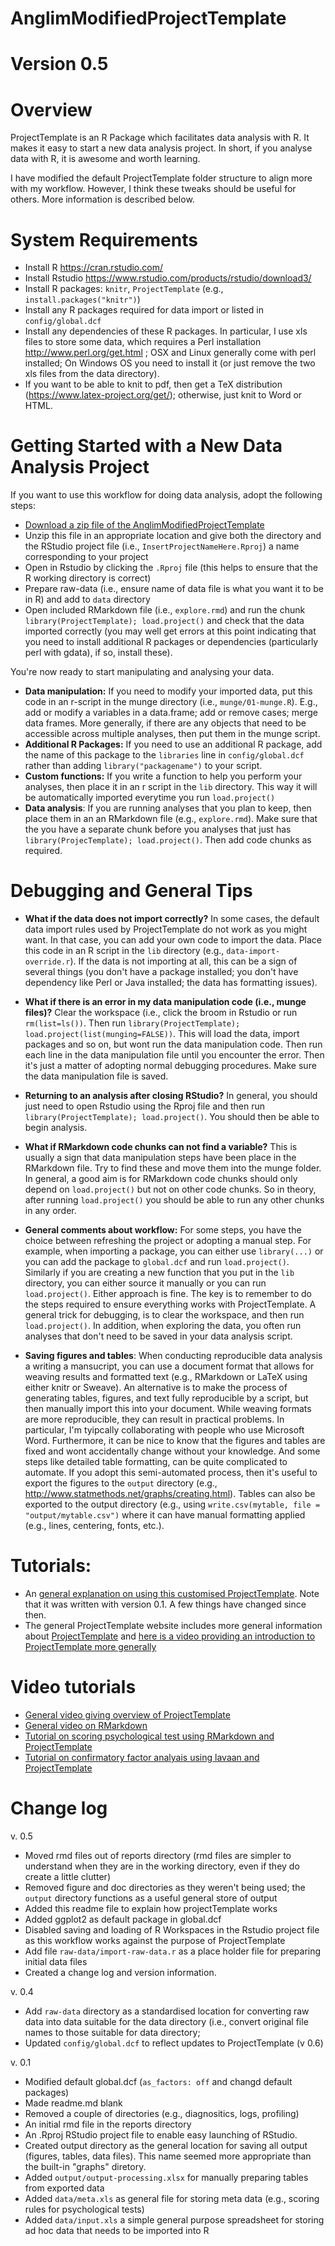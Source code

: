 # AnglimModifiedProjectTemplate
# Version 0.5

# Overview
ProjectTemplate is an R Package which facilitates data analysis with R. It makes it easy to start a new data analysis project. In short, if you analyse data with R, it is awesome and worth learning.

I have modified the default ProjectTemplate folder structure to align more with my workflow. 
However, I think these tweaks should be useful for others.
More information is described below.





# System Requirements
* Install R https://cran.rstudio.com/
* Install Rstudio https://www.rstudio.com/products/rstudio/download3/
* Install R packages: `knitr`, `ProjectTemplate`  (e.g., `install.packages("knitr")`)
* Install any R packages required for data import or listed in `config/global.dcf`
* Install any dependencies of these R packages. In particular, I use xls files to store some data, which requires a Perl installation http://www.perl.org/get.html ; OSX and Linux generally come with perl installed; On Windows OS you need to install it (or just remove the two xls files from the data directory).
* If you want to be able to knit to pdf, then get a TeX distribution (https://www.latex-project.org/get/); otherwise, just knit to Word or HTML.


# Getting Started with a New Data Analysis Project
If you want to use this workflow for doing data analysis, adopt the following steps:

* [Download a zip file of the AnglimModifiedProjectTemplate](https://github.com/jeromyanglim/AnglimModifiedProjectTemplate/archive/master.zip)
* Unzip this file in an appropriate location and give both the directory and the RStudio project file (i.e., `InsertProjectNameHere.Rproj`) a name corresponding to your project
* Open in Rstudio by clicking the `.Rproj` file (this helps to ensure that the R working directory is correct) 
* Prepare raw-data (i.e., ensure name of data file is what you want it to be in R) and add to `data` directory
* Open included RMarkdown file (i.e., `explore.rmd`) and run the chunk `library(ProjectTemplate); load.project()` and check that the data imported correctly (you may well get errors at this point indicating that you need to install additional R packages or dependencies (particularly perl with gdata), if so, install these).

You're now ready to start manipulating and analysing your data.

* **Data manipulation:** If you need to modify your imported data, put this code in an r-script in the munge directory (i.e., `munge/01-munge.R`). E.g., add or modify a variables in a data.frame; add or remove cases; merge data frames. More generally, if there are any objects that need to be accessible across multiple analyses, then put them in the munge script.
* **Additional R Packages:** If you need to use an additional R package, add the name of this package to the `libraries` line in `config/global.dcf` rather than adding `library("packagename")` to your script.
* **Custom functions:** If you write a function to help you perform your analyses, then place it in an r script in the `lib` directory. This way it will be automatically imported everytime you run `load.project()`
* **Data analysis**: If you are running analyses that you plan to keep, then place them in an an RMarkdown file (e.g., `explore.rmd`). Make sure that the you have a separate chunk before you analyses that just has `library(ProjecTemplate); load.project()`. Then add code chunks as required. 


# Debugging and General Tips
* **What if the data does not import correctly?** In some cases, the default data import rules used by ProjectTemplate do not work as you might want. In that case, you can add your own code to import the data. Place this code in an R script in the `lib` directory (e.g., `data-import-override.r`). If the data is not importing at all, this can be a sign of several things (you don't have a package installed; you don't have dependency like Perl or Java installed; the data has formatting issues).

* **What if there is an error in my data manipulation code (i.e., munge files)?** Clear the workspace (i.e., click the broom in Rstudio or run `rm(list=ls())`. Then run `library(ProjectTemplate); load.project(list(munging=FALSE))`. This will load the data, import packages and so on, but wont run the data manipulation code. Then run each line in the data manipulation file until you encounter the error. Then it's just a matter of adopting normal debugging procedures. Make sure the data manipulation file is saved.

* **Returning to an analysis after closing RStudio?** In general, you should just need to open Rstudio using the Rproj file and then run `library(ProjectTemplate); load.project()`. You should then be able to begin analysis.

* **What if RMarkdown code chunks can not find a variable?** This is usually a sign that data manipulation steps have been place in the RMarkdown file. Try to find these and move them into the munge folder. In general, a good aim is for RMarkdown code chunks should only depend on `load.project()` but not on other code chunks. So in theory, after running `load.project()` you should be able to run any other chunks in any order.

* **General comments about workflow:** 
For some steps, you have the choice between refreshing the project or adopting a manual step. For example, when importing a package, you can either use `library(...)` or you can add the package to `global.dcf` and run `load.project()`. Similarly if you are creating a new function that you put in the `lib` directory, you can either source it manually or you can run `load.project()`. Either approach is fine. The key is to remember to do the steps required to ensure everything works with ProjectTemplate. A general trick for debugging, is to clear the workspace, and then run `load.project()`. In addition, when exploring the data, you often run analyses that don't need to be saved in your data analysis script.  

* **Saving figures and tables**: When conducting reproducible data analysis a writing a mansucript, you can use a document format that allows for weaving results and formatted text (e.g., RMarkdown or LaTeX using either knitr or Sweave). An alternative is to make the process of generating tables, figures, and text fully reproducible by a script, but then manually import this into your document. While weaving formats are more reproducible, they can result in practical problems. In particular, I'm tyipcally collaborating with people who use Microsoft Word. Furthermore, it can be nice to know that the figures and tables are fixed and wont accidentally change without your knowledge. And some steps like detailed table formatting, can be quite complicated to automate. If you adopt this semi-automated process, then it's useful to export the figures to the `output` directory (e.g., http://www.statmethods.net/graphs/creating.html). Tables can also be exported to the output directory (e.g., using `write.csv(mytable, file = "output/mytable.csv")` where it can have manual formatting applied (e.g., lines, centering, fonts, etc.). 


# Tutorials:
* An [general explanation on using this customised ProjectTemplate](http://jeromyanglim.blogspot.com.au/2014/05/customising-projecttemplate-in-r.html). Note that it was written with version 0.1. A few things have changed since then. 
* The general ProjectTemplate website includes more general information about [ProjectTemplate](http://projecttemplate.net) and [here is a video providing an introduction to ProjectTemplate more generally](https://www.youtube.com/watch?v=I9YNIi-QmR0)


# Video tutorials
* [General video giving overview of ProjectTemplate](https://www.youtube.com/watch?v=gjCbt1Kfge8)
* [General video on RMarkdown](https://www.youtube.com/watch?v=CH6CYI6NheI)
* [Tutorial on scoring psychological test using RMarkdown and ProjectTemplate](https://www.youtube.com/watch?v=iFFW5sK3Bhk)
* [Tutorial on confirmatory factor analyais using lavaan and ProjectTemplate](https://www.youtube.com/watch?v=gcrXP2yMYY8)


# Change log

v. 0.5

* Moved rmd files out of reports directory (rmd files are simpler to understand when they are in the working directory, even if they do create a little clutter)
* Removed figure and doc directories as they weren't being used; the `output` directory functions as a useful general store of output
* Added this readme file to explain how projectTemplate works
* Added ggplot2 as default package in global.dcf
* Disabled saving and loading of R Workspaces in the Rstudio project file as this workflow works against the purpose of ProjectTemplate
* Add file `raw-data/import-raw-data.r` as a place holder file for preparing initial data files
* Created a change log and version information.


v. 0.4 

* Add `raw-data` directory as a standardised location for converting raw data into data suitable for the data directory (i.e., convert original file names to those suitable for data directory; 
* Updated `config/global.dcf` to reflect updates to ProjectTemplate (v 0.6)


v. 0.1
* Modified default global.dcf (`as_factors: off` and changd default packages)
* Made readme.md blank
* Removed a couple of directories  (e.g., diagnositics, logs, profiling)
* An initial rmd file  in the reports directory
* An .Rproj RStudio project file to enable easy launching of RStudio.
* Created output directory as the general location for saving all output (figures, tables, data files). This name seemed more appropriate than the built-in "graphs" diretory.
* Added `output/output-processing.xlsx` for manually preparing tables from exported data
* Added `data/meta.xls` as general file for storing meta data (e.g., scoring rules for psychological tests)
* Added `data/input.xls` a simple general purpose spreadsheet for storing ad hoc data that needs to be imported into R
